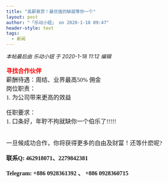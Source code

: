 ```yaml
---
title: "高薪悬赏！最优值的缺就等你一个"
layout: post
author: "「乐动小妞」 on 2020-1-18 09:47"
header-style: text
tags:
  - 新闻
---
```


<head></head>
<body>
 <i class="pstatus"> 本帖最后由 乐动小妞 于 2020-1-18 11:12 编辑 </i>
 <br> 
 <br> 
 <font size="3"><font color="#ff0000"><strong>寻找合作伙伴</strong></font></font>
 <br> 
 <font face="微软雅黑"><font face="微软雅黑"><font style="font-size:16px"><font size="3">薪酬待遇：周结、业界最高50% 佣金</font></font></font></font>
 <br> 
 <font face="微软雅黑"><font face="微软雅黑"><font style="font-size:16px"><font size="3">岗位职责：</font></font></font></font>
 <br> 
 <font face="微软雅黑"><font face="微软雅黑"><font style="font-size:16px"><font size="3">1. 为公司带来更高的效益</font></font></font></font>
 <br> 
 <br> 
 <font face="微软雅黑"><font face="微软雅黑"><font style="font-size:16px"><font size="3">任职要求：</font></font></font></font>
 <br> 
 <font face="微软雅黑"><font face="微软雅黑"><font style="font-size:16px"><font size="3">1.</font></font></font></font>
 <font face="微软雅黑"><font size="3">口条好，年聍不拘就缺你一个伯乐了!!!!!</font></font>
 <br> 
 <font face="微软雅黑"><font size="3"><br> </font></font>
 <br> 
 <font face="微软雅黑"><font style="font-size:16px">一旦候成功合作，你将获得更多的自由及财富！还等什麽呢?</font></font>
 <br> 
 <br> 
 <font face="微软雅黑"><font style="font-size:16px"><strong>联系Q: 462918071、2279842381</strong></font></font>
 <br> 
 <br> 
 <font face="微软雅黑"><font style="font-size:16px"><strong>Telegram: +886 0928361392 、 +886 0928360715</strong></font></font>
 <br>
</body>


